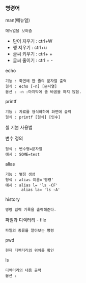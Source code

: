 ### 명령어
man(메뉴얼)

    메뉴얼을 보여줌
   

* 단어 지우기 : ctrl+W
* 행 지우기 : ctrl+u
* 글씨 키우기 : ctrl+ +
* 글씨 줄이기 : ctrl + -

echo 
    
    기능 : 화면에 한 줄의 문자열 출력
    형식 : echo [-n] [문자열]
    옵션 : -n :마지막에 줄 바꿈을 하지 않음.


printf 

    기능 : 자료를 형식화하여 화면에 출력
    형식 : printf [형식] [인수]

셸 기본 사용법 

변수 정의

    형식 : 변수명=문자열
    예시 : SOME=test
    

alias

    기능 : 별칭 생성
    형식 : alias 이름='명령'
    예시 : alias l= 'ls -CF'
    	   alias la= 'ls -A'
    
history
	
    명령 입력 기록을 출력해준다.


파일과 디렉터리 - file

	파일의 종류를 알아보는 명령
    
pwd 
   	
    현재 디렉터리의 위치를 확인

ls

	디렉터리의 내용 출력
    옵션 : 

